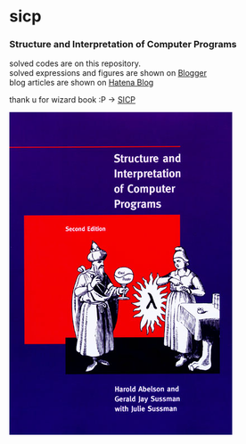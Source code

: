 sicp
====

### Structure and Interpretation of Computer Programs

solved codes are on this repository.   
solved expressions and figures are shown on [Blogger](http://naoiwata.blogspot.jp/search/label/sicp)   
blog articles are shown on [Hatena Blog](http://na0iwata.hatenadiary.com/archive/category/sicp)   

thank u for wizard book :P -> [SICP](http://mitpress.mit.edu/sicp/)

![Alt text](img.jpg)
